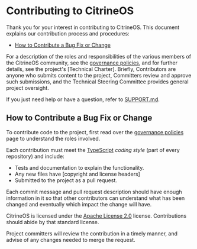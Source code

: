 # Contributing to CitrineOS

Thank you for your interest in contributing to CitrineOS. This document explains our contribution process and procedures:

* [How to Contribute a Bug Fix or Change](#how-to-contribute-a-bug-fix-or-change)

For a description of the roles and responsibilities of the various members of the CitrineOS community, see the [governance policies], and for further details, see the project's [Technical Charter]. Briefly, Contributors are anyone who submits content to the project, Committers review and approve such submissions, and the Technical Steering Committee provides general project oversight.

If you just need help or have a question, refer to [SUPPORT.md](SUPPORT.md).

## How to Contribute a Bug Fix or Change

To contribute code to the project, first read over the [governance policies] page to understand the roles involved.

Each contribution must meet the [TypeScript](.eslintrc.json) *coding style* (part of every repository) and include:

* Tests and documentation to explain the functionality.
* Any new files have [copyright and license headers]
* Submitted to the project as a pull request.

Each commit message and pull request description should have enough information in it so that other contributors can understand what has been changed and eventually which impact the change will have.

CitrineOS is licensed under the [Apache License 2.0](LICENSE.md) license. Contributions should abide by that standard license.

Project committers will review the contribution in a timely manner, and advise of any changes needed to merge the request.

[governance policies]: GOVERNANCE.md